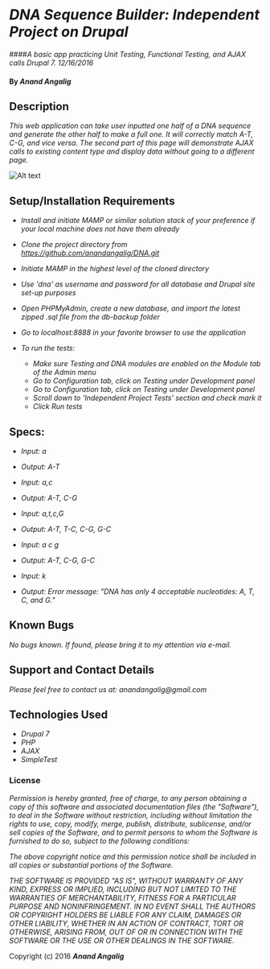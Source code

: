 # _DNA Sequence Builder: Independent Project on Drupal_

####_A basic app practicing Unit Testing, Functional Testing, and AJAX calls Drupal 7. 12/16/2016_

#### By _**Anand Angalig**_


## Description

_This web application can take user inputted one half of a DNA sequence and generate the other half to make a full one. It will correctly match A-T, C-G, and vice versa. The second part of this page will demonstrate AJAX calls to existing content type and display data without going to a different page._

![Alt text](http://www.livescience.com/images/i/000/068/518/original/dna-strand.jpeg?interpolation=lanczos-none&downsize=*:1000")

## Setup/Installation Requirements
  * _Install and initiate MAMP or similar solution stack of your preference if your local machine does not have them already_

  * _Clone the project directory from https://github.com/anandangalig/DNA.git_

  * _Initiate MAMP in the highest level of the cloned directory_
  
  * _Use 'dna' as username and password for all database and Drupal site set-up purposes_

  * _Open PHPMyAdmin, create a new database, and import the latest zipped .sql file from the db-backup folder_

  * _Go to localhost:8888 in your favorite browser to use the application_

  * _To run the tests:_
    * _Make sure Testing and DNA modules are enabled on the Module tab of the Admin menu_
    * _Go to Configuration tab, click on Testing under Development panel_
    * _Go to Configuration tab, click on Testing under Development panel_
    * _Scroll down to 'Independent Project Tests' section and check mark it_
    * _Click Run tests_


## Specs:
* _Input: a_
* _Output: A-T_

* _Input: a,c_
* _Output: A-T, C-G_

* _Input: a,t,c,G_
* _Output: A-T, T-C, C-G, G-C_

* _Input: a c g_
* _Output: A-T, C-G, G-C_

* _Input: k_
* _Output: Error message: "DNA has only 4 acceptable nucleotides: A, T, C, and G."_



## Known Bugs
_No bugs known. If found, please bring it to my attention via e-mail._


## Support and Contact Details
_Please feel free to contact us at:_
    _anandangalig@gmail.com_

## Technologies Used

* _Drupal 7_
* _PHP_
* _AJAX_
* _SimpleTest_


### License
_Permission is hereby granted, free of charge, to any person obtaining a copy of this software and associated documentation files (the "Software"), to deal in the Software without restriction, including without limitation the rights to use, copy, modify, merge, publish, distribute, sublicense, and/or sell copies of the Software, and to permit persons to whom the Software is furnished to do so, subject to the following conditions:_

_The above copyright notice and this permission notice shall be included in all copies or substantial portions of the Software._

_THE SOFTWARE IS PROVIDED "AS IS", WITHOUT WARRANTY OF ANY KIND, EXPRESS OR IMPLIED, INCLUDING BUT NOT LIMITED TO THE WARRANTIES OF MERCHANTABILITY, FITNESS FOR A PARTICULAR PURPOSE AND NONINFRINGEMENT. IN NO EVENT SHALL THE AUTHORS OR COPYRIGHT HOLDERS BE LIABLE FOR ANY CLAIM, DAMAGES OR OTHER LIABILITY, WHETHER IN AN ACTION OF CONTRACT, TORT OR OTHERWISE, ARISING FROM, OUT OF OR IN CONNECTION WITH THE SOFTWARE OR THE USE OR OTHER DEALINGS IN THE SOFTWARE._

Copyright (c) 2016 **_Anand Angalig_**
